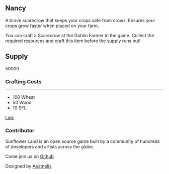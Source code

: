 ## Nancy

A brave scarecrow that keeps your crops safe from crows. Ensures your crops grow faster when placed on your farm.

You can craft a Scarecrow at the Goblin Farmer in the game. Collect the required resources and craft this item before the supply runs out!

## Supply

50000

### Crafting Costs

---

- 100 Wheat
- 50 Wood
- 10 SFL

[Link](https://docs.sunflower-land.com/player-guides/rare-and-limited-items#boosts)

### Contributor

Sunflower Land is an open source game built by a community of hundreds of developers and artists across the globe.

Come join us on [Github](https://github.com/sunflower-land/sunflower-land)

Designed by [Aestnelis](https://twitter.com/containsapathy)
